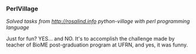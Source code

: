 ### PerlVillage

*Solved tasks from http://rosalind.info python-village with perl programming language*

Just for fun? YES... and NO.
It's to accomplish the challenge made by teacher of BioME post-graduation program at UFRN, and yes, it was funny.
